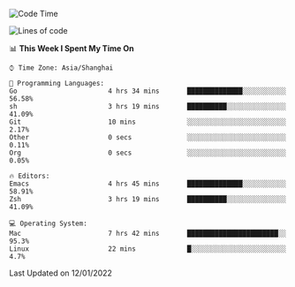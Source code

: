 <!--START_SECTION:waka-->
![Code Time](http://img.shields.io/badge/Code%20Time-555%20hrs%2040%20mins-blue)

![Lines of code](https://img.shields.io/badge/From%20Hello%20World%20I%27ve%20Written-22%20Thousand%20lines%20of%20code-blue)

📊 **This Week I Spent My Time On** 

```text
⌚︎ Time Zone: Asia/Shanghai

💬 Programming Languages: 
Go                       4 hrs 34 mins       ██████████████░░░░░░░░░░░   56.58% 
sh                       3 hrs 19 mins       ██████████░░░░░░░░░░░░░░░   41.09% 
Git                      10 mins             ░░░░░░░░░░░░░░░░░░░░░░░░░   2.17% 
Other                    0 secs              ░░░░░░░░░░░░░░░░░░░░░░░░░   0.11% 
Org                      0 secs              ░░░░░░░░░░░░░░░░░░░░░░░░░   0.05%

🔥 Editors: 
Emacs                    4 hrs 45 mins       ██████████████░░░░░░░░░░░   58.91% 
Zsh                      3 hrs 19 mins       ██████████░░░░░░░░░░░░░░░   41.09%

💻 Operating System: 
Mac                      7 hrs 42 mins       ███████████████████████░░   95.3% 
Linux                    22 mins             █░░░░░░░░░░░░░░░░░░░░░░░░   4.7%

```


 Last Updated on 12/01/2022
<!--END_SECTION:waka-->
